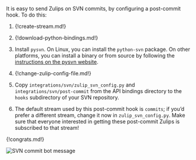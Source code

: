 It is easy to send Zulips on SVN commits, by configuring a
post-commit hook. To do this:

1. {!create-stream.md!}

1. {!download-python-bindings.md!}

1. Install `pysvn`. On Linux, you can install the `python-svn`
   package. On other platforms, you can install a binary or from
   source by following the [instructions on the pysvn website][1].

   [1]: http://pysvn.tigris.org/project_downloads.html

1. {!change-zulip-config-file.md!}

1. Copy `integrations/svn/zulip_svn_config.py` and
   `integrations/svn/post-commit` from the API bindings directory
   to the `hooks` subdirectory of your SVN repository.

1. The default stream used by this post-commit hook is `commits`; if
   you’d prefer a different stream, change it now in
   `zulip_svn_config.py`. Make sure that everyone interested in getting
   these post-commit Zulips is subscribed to that stream!

{!congrats.md!}

![SVN commit bot message](/static/images/integrations/svn/001.png)
